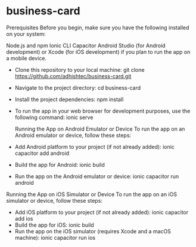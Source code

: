 # business-card

Prerequisites
Before you begin, make sure you have the following installed on your system:

Node.js and npm
Ionic CLI
Capacitor
Android Studio (for Android development) or Xcode (for iOS development) if you plan to run the app on a mobile device.


- Clone this repository to your local machine:
  git clone https://github.com/adhishtec/business-card.git
- Navigate to the project directory:
  cd business-card
- Install the project dependencies:
  npm install
- To run the app in your web browser for development purposes, use the following command:
  ionic serve

  Running the App on Android Emulator or Device
  To run the app on an Android emulator or device, follow these steps:

- Add Android platform to your project (if not already added):
  ionic capacitor add android
- Build the app for Android:
  ionic build
- Run the app on the Android emulator or device:
  ionic capacitor run android


Running the App on iOS Simulator or Device
To run the app on an iOS simulator or device, follow these steps:

- Add iOS platform to your project (if not already added):
  ionic capacitor add ios
- Build the app for iOS:
  ionic build
- Run the app on the iOS simulator (requires Xcode and a macOS machine):
  ionic capacitor run ios





